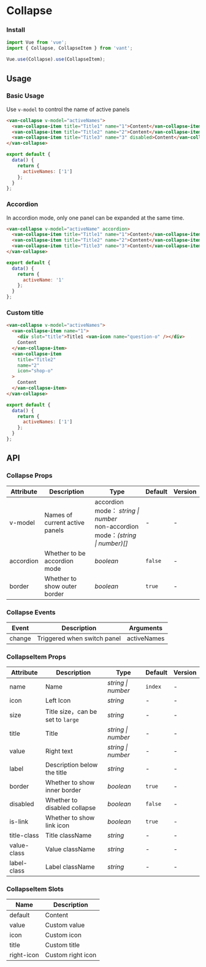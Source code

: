 # Collapse

### Install

``` javascript
import Vue from 'vue';
import { Collapse, CollapseItem } from 'vant';

Vue.use(Collapse).use(CollapseItem);
```

## Usage

### Basic Usage

Use `v-model` to control the name of active panels

```html
<van-collapse v-model="activeNames">
  <van-collapse-item title="Title1" name="1">Content</van-collapse-item>
  <van-collapse-item title="Title2" name="2">Content</van-collapse-item>
  <van-collapse-item title="Title3" name="3" disabled>Content</van-collapse-item>
</van-collapse>
```

``` javascript
export default {
  data() {
    return {
      activeNames: ['1']
    };
  }
};
```

### Accordion

In accordion mode, only one panel can be expanded at the same time.

```html
<van-collapse v-model="activeName" accordion>
  <van-collapse-item title="Title1" name="1">Content</van-collapse-item>
  <van-collapse-item title="Title2" name="2">Content</van-collapse-item>
  <van-collapse-item title="Title3" name="3">Content</van-collapse-item>
</van-collapse>
```

``` javascript
export default {
  data() {
    return {
      activeName: '1'
    };
  }
};
```

### Custom title

```html
<van-collapse v-model="activeNames">
  <van-collapse-item name="1">
    <div slot="title">Title1 <van-icon name="question-o" /></div>
    Content
  </van-collapse-item>
  <van-collapse-item
    title="Title2"
    name="2"
    icon="shop-o"
  >
    Content
  </van-collapse-item>
</van-collapse>
```

``` javascript
export default {
  data() {
    return {
      activeNames: ['1']
    };
  }
};
```

## API

### Collapse Props

| Attribute | Description | Type | Default | Version |
|------|------|------|------|------|
| v-model | Names of current active panels | accordion mode： *string \| number*<br>non-accordion mode：*(string \| number)[]* | - | - |
| accordion | Whether to be accordion mode | *boolean* | `false` | - |
| border | Whether to show outer border | *boolean* | `true` | - |

### Collapse Events

| Event | Description | Arguments |
|------|------|------|
| change | Triggered when switch panel | activeNames |

### CollapseItem Props

| Attribute | Description | Type | Default | Version |
|------|------|------|------|------|
| name | Name | *string \| number* | `index` | - |
| icon | Left Icon | *string* | - | - |
| size | Title size，can be set to `large` | *string* | - | - |
| title | Title | *string \| number* | - | - |
| value | Right text | *string \| number* | - | - |
| label | Description below the title | *string* | - | - |
| border | Whether to show inner border | *boolean* | `true` | - |
| disabled | Whether to disabled collapse | *boolean* | `false` | - |
| is-link | Whether to show link icon | *boolean* | `true` | - |
| title-class | Title className | *string* | - | - |
| value-class | Value className | *string* | - | - |
| label-class | Label className | *string* | - | - |

### CollapseItem Slots

| Name | Description |
|------|------|
| default | Content |
| value | Custom value |
| icon | Custom icon |
| title | Custom title |
| right-icon | Custom right icon |
